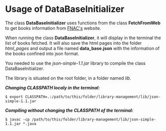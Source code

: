 # Usage of DataBaseInitializer

The class **DataBaseInitializer** uses functions from the class **FetchFromWeb** to get books information from [FNAC's](https://www.fnac.pt) website.

When running the class **DataBaseInitializer**, it will display in the terminal the list of books fetched. It will also save the html pages into the folder *html_pages* and output a file named **data_base.json** with the information of the books confined into json format.

You needed to use the *json-simple-1.1.jar* library to compile the class DataBaseInitializer.

The library is situated on the root folder, in a folder named *lib*.

***Changing CLASSPATH localy in the terminal:***
```
$ export CLASSPATH=.:/path/to/this/folder/library-management/lib/json-simple-1.1.jar
```

***Compiling without changing the CLASSPATH of the terminal:***
```
$ javac -cp /path/to/this/folder/library-management/lib/json-simple-1.1.jar *.java
```
